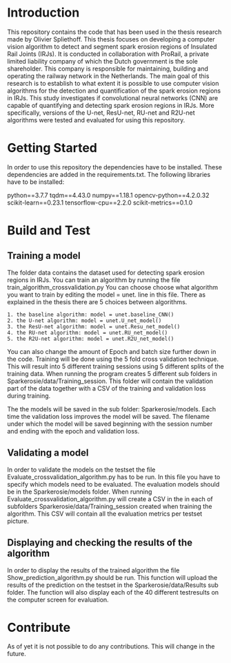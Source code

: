 # Introduction 
This repository contains the code that has been used in the thesis research made by Olivier Spliethoff. 
This thesis focuses on developing a computer vision algorithm to detect and segment spark erosion regions of Insulated Rail Joints (IRJs). 
It is conducted in collaboration with ProRail, a private limited liability company of which the Dutch government is the sole shareholder. 
This company is responsible for maintaining, building and operating the railway network in the Netherlands. 
The main goal of this research is to establish to what extent it is possible to use computer vision algorithms for the detection and quantification of the spark erosion regions in IRJs. 
This study investigates if convolutional neural networks (CNN) are capable of quantifying and detecting spark erosion regions in IRJs. 
More specifically, versions of the U-net, ResU-net, RU-net and R2U-net algorithms were tested and evaluated for using this repository.

# Getting Started
In order to use this repository the dependencies have to be installed.
These dependencies are added in the requirements.txt.
The following libraries have to be installed: 

python==3.7.7
tqdm==4.43.0
numpy==1.18.1
opencv-python==4.2.0.32
scikit-learn==0.23.1
tensorflow-cpu==2.2.0
scikit-metrics==0.1.0


# Build and Test
## Training a model 
The folder data contains the dataset used for detecting spark erosion regions in IRJs. 
You can train an algorithm by running the file train_algorithm_crossvalidation.py
You can choose choose what algorithm you want to train by editing the model = unet. line in this file. 
There as explained in the thesis there are 5 choices between algorithms. 

	1. the baseline algorithm: model = unet.baseline_CNN()  
	2. the U-net algorithm: model = unet.U_net_model()
	3. the ResU-net algorithm: model = unet.Resu_net_model()
	4. the RU-net algorithm: model = unet.RU_net_model()
	5. the R2U-net algorithm: model = unet.R2U_net_model()

You can also change the amount of Epoch and batch size further down in the code. 
Training will be done using the 5 fold cross validation technique. 
This will result into 5 different training sessions using 5 different splits of the training data. 
When running the program creates 5 different sub folders in Sparkerosie/data/Training_session.
This folder will contain the validation part of the data together with a CSV of the training and validation loss during training.

The the models will be saved in the sub folder: Sparkerosie/models.
Each time the validation loss improves the model will be saved.
The filename under which the model will be saved beginning with the session number and ending with the epoch and validation loss. 

## Validating a model 
In order to validate the models on the testset the file Evaluate_crossvalidation_algorithm.py has to be run. 
In this file you have to specify which models need to be evaluated. 
The evaluation models should be in the Sparkerosie/models folder. 
When running Evaluate_crossvalidation_algorithm.py will create a CSV in the in each of subfolders Sparkerosie/data/Training_session created when training the algorithm. 
This CSV will contain all the evaluation metrics per testset picture.

## Displaying and checking the results of the algorithm
In order to display the results of the trained algorithm the file Show_prediction_algorithm.py should be run. 
This function will upload the results of the prediction on the testset in the Sparkerosie/data/Results sub folder. 
The function will also display each of the 40 different testresults on the computer screen for evaluation. 

# Contribute
As of yet it is not possible to do any contributions. 
This will change in the future. 


